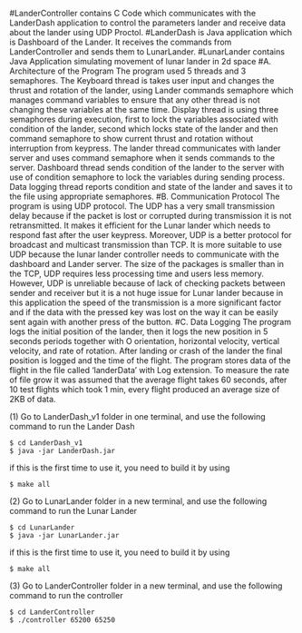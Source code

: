 #LanderController contains C Code which communicates with the LanderDash application to control the parameters lander and receive data about the lander using UDP Proctol.
#LanderDash is Java application which is Dashboard of the Lander. It receives the commands from LanderController and sends them to LunarLander.
#LunarLander contains Java Application simulating movement of lunar lander in 2d space
#A. Architecture of the Program
The program used 5 threads and 3 semaphores. The Keyboard thread is takes user input and changes the thrust and rotation of the lander, using Lander commands semaphore which manages command variables to ensure that any other thread is not changing these variables at the same time. Display thread is using three semaphores during execution, first to lock the variables associated with condition of the lander, second which locks state of the lander and then command semaphore to show current thrust and rotation without interruption from keypress.  The lander thread communicates with lander server and uses command semaphore when it sends commands to the server. Dashboard thread sends condition of the lander to the server with use of condition semaphore to lock the variables during sending process. Data logging thread reports condition and state of the lander and saves it to the file using appropriate semaphores. 
#B. Communication Protocol
The program is using UDP protocol. The UDP has a very small transmission delay because if the packet is lost or corrupted during transmission it is not retransmitted. It makes it efficient for the Lunar lander which needs to respond fast after the user keypress. Moreover, UDP is a better protocol for broadcast and multicast transmission than TCP. It is more suitable to use UDP because the lunar lander controller needs to communicate with the dashboard and Lander server. The size of the packages is smaller than in the TCP, UDP requires less processing time and users less memory. However, UDP is unreliable because of lack of checking packets between sender and receiver but it is a not huge issue for Lunar lander because in this application the speed of the transmission is a more significant factor and if the data with the pressed key was lost on the way it can be easily sent again with another press of the button. 
#C. Data Logging
The program logs the initial position of the lander, then it logs the new position in 5 seconds periods together with O orientation, horizontal velocity, vertical velocity, and rate of rotation. After landing or crash of the lander the final position is logged and the time of the flight. The program stores data of the flight in the file called ‘landerData’ with Log extension. To measure the rate of file grow it was assumed that the average flight takes 60 seconds, after 10 test flights which took 1 min, every flight produced an average size of 2KB of data. 


(1) Go to LanderDash_v1 folder in one terminal, and use the following command to run the Lander Dash
```
$ cd LanderDash_v1
$ java -jar LanderDash.jar
```
if this is the first time to use it, you need to build it by using 
```
$ make all
``` 

(2) Go to LunarLander folder in a new terminal, and use the following command to run the Lunar Lander
```
$ cd LunarLander
$ java -jar LunarLander.jar
```
if this is the first time to use it, you need to build it by using 
```
$ make all
``` 

(3) Go to LanderController folder in a new terminal, and use the following command to run the controller
```
$ cd LanderController
$ ./controller 65200 65250
```
